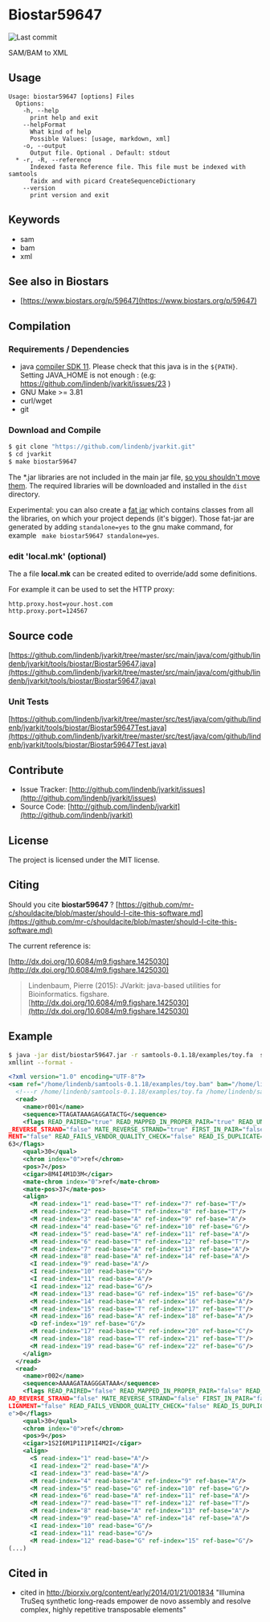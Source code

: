 # Biostar59647

![Last commit](https://img.shields.io/github/last-commit/lindenb/jvarkit.png)

SAM/BAM to XML


## Usage

```
Usage: biostar59647 [options] Files
  Options:
    -h, --help
      print help and exit
    --helpFormat
      What kind of help
      Possible Values: [usage, markdown, xml]
    -o, --output
      Output file. Optional . Default: stdout
  * -r, -R, --reference
      Indexed fasta Reference file. This file must be indexed with samtools 
      faidx and with picard CreateSequenceDictionary
    --version
      print version and exit

```


## Keywords

 * sam
 * bam
 * xml



## See also in Biostars

 * [https://www.biostars.org/p/59647](https://www.biostars.org/p/59647)


## Compilation

### Requirements / Dependencies

* java [compiler SDK 11](https://jdk.java.net/11/). Please check that this java is in the `${PATH}`. Setting JAVA_HOME is not enough : (e.g: https://github.com/lindenb/jvarkit/issues/23 )
* GNU Make >= 3.81
* curl/wget
* git


### Download and Compile

```bash
$ git clone "https://github.com/lindenb/jvarkit.git"
$ cd jvarkit
$ make biostar59647
```

The *.jar libraries are not included in the main jar file, [so you shouldn't move them](https://github.com/lindenb/jvarkit/issues/15#issuecomment-140099011 ).
The required libraries will be downloaded and installed in the `dist` directory.

Experimental: you can also create a [fat jar](https://stackoverflow.com/questions/19150811/) which contains classes from all the libraries, on which your project depends (it's bigger). Those fat-jar are generated by adding `standalone=yes` to the gnu make command, for example ` make biostar59647 standalone=yes`.

### edit 'local.mk' (optional)

The a file **local.mk** can be created edited to override/add some definitions.

For example it can be used to set the HTTP proxy:

```
http.proxy.host=your.host.com
http.proxy.port=124567
```
## Source code 

[https://github.com/lindenb/jvarkit/tree/master/src/main/java/com/github/lindenb/jvarkit/tools/biostar/Biostar59647.java](https://github.com/lindenb/jvarkit/tree/master/src/main/java/com/github/lindenb/jvarkit/tools/biostar/Biostar59647.java)

### Unit Tests

[https://github.com/lindenb/jvarkit/tree/master/src/test/java/com/github/lindenb/jvarkit/tools/biostar/Biostar59647Test.java](https://github.com/lindenb/jvarkit/tree/master/src/test/java/com/github/lindenb/jvarkit/tools/biostar/Biostar59647Test.java)


## Contribute

- Issue Tracker: [http://github.com/lindenb/jvarkit/issues](http://github.com/lindenb/jvarkit/issues)
- Source Code: [http://github.com/lindenb/jvarkit](http://github.com/lindenb/jvarkit)

## License

The project is licensed under the MIT license.

## Citing

Should you cite **biostar59647** ? [https://github.com/mr-c/shouldacite/blob/master/should-I-cite-this-software.md](https://github.com/mr-c/shouldacite/blob/master/should-I-cite-this-software.md)

The current reference is:

[http://dx.doi.org/10.6084/m9.figshare.1425030](http://dx.doi.org/10.6084/m9.figshare.1425030)

> Lindenbaum, Pierre (2015): JVarkit: java-based utilities for Bioinformatics. figshare.
> [http://dx.doi.org/10.6084/m9.figshare.1425030](http://dx.doi.org/10.6084/m9.figshare.1425030)


## Example

```bash
$ java -jar dist/biostar59647.jar -r samtools-0.1.18/examples/toy.fa  samtools-0.1.18/examples/toy.bam |\
xmllint --format - 
```
```xml
<?xml version="1.0" encoding="UTF-8"?>
<sam ref="/home/lindenb/samtools-0.1.18/examples/toy.bam" bam="/home/lindenb/samtools-0.1.18/examples/toy.fa">
  <!---r /home/lindenb/samtools-0.1.18/examples/toy.fa /home/lindenb/samtools-0.1.18/examples/toy.bam-->
  <read>
    <name>r001</name>
    <sequence>TTAGATAAAGAGGATACTG</sequence>
    <flags READ_PAIRED="true" READ_MAPPED_IN_PROPER_PAIR="true" READ_UNMAPPED="false" MATE_UNMAPPED="false" READ
_REVERSE_STRAND="false" MATE_REVERSE_STRAND="true" FIRST_IN_PAIR="false" SECOND_IN_PAIR="true" NOT_PRIMARY_ALIGN
MENT="false" READ_FAILS_VENDOR_QUALITY_CHECK="false" READ_IS_DUPLICATE="false" SUPPLEMENTARY_ALIGNMENT="false">1
63</flags>
    <qual>30</qual>
    <chrom index="0">ref</chrom>
    <pos>7</pos>
    <cigar>8M4I4M1D3M</cigar>
    <mate-chrom index="0">ref</mate-chrom>
    <mate-pos>37</mate-pos>
    <align>
      <M read-index="1" read-base="T" ref-index="7" ref-base="T"/>
      <M read-index="2" read-base="T" ref-index="8" ref-base="T"/>
      <M read-index="3" read-base="A" ref-index="9" ref-base="A"/>
      <M read-index="4" read-base="G" ref-index="10" ref-base="G"/>
      <M read-index="5" read-base="A" ref-index="11" ref-base="A"/>
      <M read-index="6" read-base="T" ref-index="12" ref-base="T"/>
      <M read-index="7" read-base="A" ref-index="13" ref-base="A"/>
      <M read-index="8" read-base="A" ref-index="14" ref-base="A"/>
      <I read-index="9" read-base="A"/>
      <I read-index="10" read-base="G"/>
      <I read-index="11" read-base="A"/>
      <I read-index="12" read-base="G"/>
      <M read-index="13" read-base="G" ref-index="15" ref-base="G"/>
      <M read-index="14" read-base="A" ref-index="16" ref-base="A"/>
      <M read-index="15" read-base="T" ref-index="17" ref-base="T"/>
      <M read-index="16" read-base="A" ref-index="18" ref-base="A"/>
      <D ref-index="19" ref-base="G"/>
      <M read-index="17" read-base="C" ref-index="20" ref-base="C"/>
      <M read-index="18" read-base="T" ref-index="21" ref-base="T"/>
      <M read-index="19" read-base="G" ref-index="22" ref-base="G"/>
    </align>
  </read>
  <read>
    <name>r002</name>
    <sequence>AAAAGATAAGGGATAAA</sequence>
    <flags READ_PAIRED="false" READ_MAPPED_IN_PROPER_PAIR="false" READ_UNMAPPED="false" MATE_UNMAPPED="false" RE
AD_REVERSE_STRAND="false" MATE_REVERSE_STRAND="false" FIRST_IN_PAIR="false" SECOND_IN_PAIR="false" NOT_PRIMARY_A
LIGNMENT="false" READ_FAILS_VENDOR_QUALITY_CHECK="false" READ_IS_DUPLICATE="false" SUPPLEMENTARY_ALIGNMENT="fals
e">0</flags>
    <qual>30</qual>
    <chrom index="0">ref</chrom>
    <pos>9</pos>
    <cigar>1S2I6M1P1I1P1I4M2I</cigar>
    <align>
      <S read-index="1" read-base="A"/>
      <I read-index="2" read-base="A"/>
      <I read-index="3" read-base="A"/>
      <M read-index="4" read-base="A" ref-index="9" ref-base="A"/>
      <M read-index="5" read-base="G" ref-index="10" ref-base="G"/>
      <M read-index="6" read-base="A" ref-index="11" ref-base="A"/>
      <M read-index="7" read-base="T" ref-index="12" ref-base="T"/>
      <M read-index="8" read-base="A" ref-index="13" ref-base="A"/>
      <M read-index="9" read-base="A" ref-index="14" ref-base="A"/>
      <I read-index="10" read-base="G"/>
      <I read-index="11" read-base="G"/>
      <M read-index="12" read-base="G" ref-index="15" ref-base="G"/>
(...)
```

## Cited in

* cited in http://biorxiv.org/content/early/2014/01/21/001834 "Illumina TruSeq synthetic long-reads empower de novo assembly and resolve complex, highly repetitive transposable elements"


